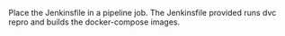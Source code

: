 Place the Jenkinsfile in a pipeline job. The Jenkinsfile provided runs dvc repro and builds the docker-compose images.
